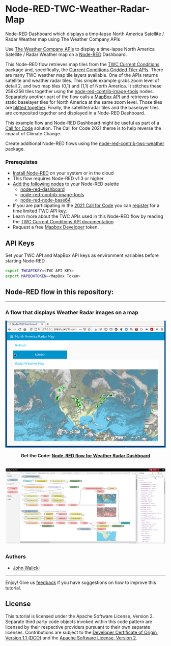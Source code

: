 # Node-RED-TWC-Weather-Radar-Map

Node-RED Dashboard which displays a time-lapse North America Satellite / Radar Weather map using The Weather Company APIs

Use [The Weather Company APIs](https://www.ibm.com/products/weather-operations-center/data-packages) to display a time-lapse North America Satellite / Radar Weather map on a [Node-RED](https://nodered.org) Dashboard.

This Node-RED flow retrieves map tiles from the [TWC Current Conditions](https://ibm.co/TWCecc) package and, specifically, the [Current Conditions Gridded Tiler APIs](https://ibm.co/v2EHCg). There are many TWC weather map tile layers available.  One of the APIs returns satellite and weather radar tiles.  This simple example grabs zoom level of detail 2, and two map tiles (0,1) and (1,1) of North America. It stitches these 256x256 tiles together using the [node-red-contrib-image-tools](https://flows.nodered.org/node/node-red-contrib-image-tools) nodes. Separately another part of the flow calls a [MapBox API](https://docs.mapbox.com/api/maps/static-tiles/) and retrieves two static baselayer tiles for North America at the same zoom level. Those tiles are [blitted together](https://en.wikipedia.org/wiki/Blit). Finally, the satellite/radar tiles and the baselayer tiles are composited together and displayed in a Node-RED Dashboard.

This example flow and Node-RED Dashboard might be useful as part of a [Call for Code](https://developer.ibm.com/callforcode/) solution. The Call for Code 2021 theme is to help reverse the impact of Climate Change.

Create additional Node-RED flows using the [node-red-contrib-twc-weather](https://flows.nodered.org/node/node-red-contrib-twc-weather) package.

### Prerequistes

- [Install Node-RED](https://nodered.org/docs/getting-started/) on your system or in the cloud
- This flow requires Node-RED v1.3 or higher
- [Add the following nodes](https://nodered.org/docs/user-guide/runtime/adding-nodes) to your Node-RED palette
  - [node-red-dashboard](https://flows.nodered.org/node/node-red-dashboard)
  - [node-red-contrib-image-tools](https://flows.nodered.org/node/node-red-contrib-image-tools)
  - [node-red-node-base64](https://flows.nodered.org/node/node-red-node-base64)
- If you are participating in the [2021 Call for Code](https://developer.ibm.com/callforcode/) you can [register](https://developer.ibm.com/callforcode/tools/weather/) for a time limited TWC API key.
- Learn more about the TWC APIs used in this Node-RED flow by reading the [TWC Current Conditions API documentation](https://ibm.co/TWCecc)
- Request a free [Mapbox Developer](https://docs.mapbox.com/) token.

## API Keys

Set your TWC API and MapBox API keys as environment variables before starting Node-RED

```sh
export TWCAPIKEY=<TWC API KEY>
export MAPBOXTOKEN=<MapBox Token>
```

## Node-RED flow in this repository:
---
### A flow that displays Weather Radar images on a map

![Weather Radar Dashboard](screenshots/TWC-WeatherRadarMap-animation.gif?raw=true "Weather Radar Map Dashboard")
<p align="center">
  <strong>Get the Code: <a href="radarmap-flows.json">Node-RED flow for Weather Radar Dashboard</strong></a>
</p>

![Weather Radar Map flow](screenshots/TWC-WeatherRadarMap-flow.png?raw=true "Weather Radar Map flow")
---

### Authors

- [John Walicki](https://github.com/johnwalicki)

___

Enjoy!  Give us [feedback](https://github.com/johnwalicki/Node-RED-TWC-Weather-Radar-Map/issues) if you have suggestions on how to improve this tutorial.

## License

This tutorial is licensed under the Apache Software License, Version 2.  Separate third party code objects invoked within this code pattern are licensed by their respective providers pursuant to their own separate licenses. Contributions are subject to the [Developer Certificate of Origin, Version 1.1 (DCO)](https://developercertificate.org/) and the [Apache Software License, Version 2](http://www.apache.org/licenses/LICENSE-2.0.txt).
